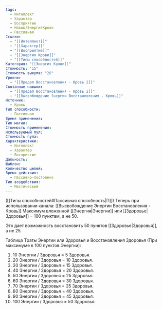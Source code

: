 ```yaml
---
tags:
  - Интеллект
  - Характер
  - Восприятие
  - Навык/ЭнергияКрови
  - Пассивная
Ссылки:
  - "[[Интеллект]]"
  - "[[Характер]]"
  - "[[Восприятие]]"
  - "[[Энергия Крови]]"
  - "[[Типы способностей]]"
Категория: "[[Энергия Крови]]"
Стоимость: "15"
Стоимость выкупа: "20"
Уровни:
  - "[[Предел Восстановления - Кровь 2]]"
Связанные навыки:
  - "[[Предел Восстановления - Кровь 2]]"
  - "[[Высвобождение Энергии Восстановления - Кровь]]"
Источник:
  - Кровь
Тип способности:
  - Пассивная
Время применения: 
Тип магии: 
Стоимость применения: 
Используемый пул: 
Стоимость пула: 
Характеристики:
  - Интеллект
  - Характер
  - Восприятие
Дальность: 
Шаблон: 
Количество целей: 
Время действия:
  - Пассивно-постоянно
Тип воздействия:
  - Мистический
---
```

([[Типы способностей#Пассивная способность|П]]) Теперь при использовании канала: [[Высвобождение Энергии Восстановления - Кровь]] Максимум вложенной [[Энергия|Энергии]] или [[Здоровье|Здоровья]] = 100 пунктам, а не 50.

Это дает возможность восстановить 50 пунктов [[Здоровье|Здоровья]], а не 25.

Таблица Траты Энергии или Здоровья и Восстановления Здоровья
(При максимуме в 100 пунктов Энергии):

1. 10 Энергии / Здоровья = 5 Здоровья.
2. 20 Энергии / Здоровья = 10 Здоровья.
3. 30 Энергии / Здоровья = 15 Здоровья. 
4. 40 Энергии / Здоровья = 20 Здоровья.
5. 50 Энергии / Здоровья = 25 Здоровья.
6. 60 Энергии / Здоровья = 30 Здоровья.
7. 70 Энергии / Здоровья = 35 Здоровья.
8. 80 Энергии / Здоровья = 40 Здоровья.
9. 90 Энергии / Здоровья = 45 Здоровья.
10. 100 Энергии / Здоровья = 50 Здоровья.